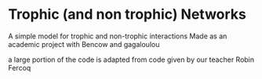 # Trophic (and non trophic) Networks

A simple model for trophic and non-trophic interactions
Made as an academic project with Bencow and gagaloulou

a large portion of the code is adapted from code given by our teacher Robin Fercoq

